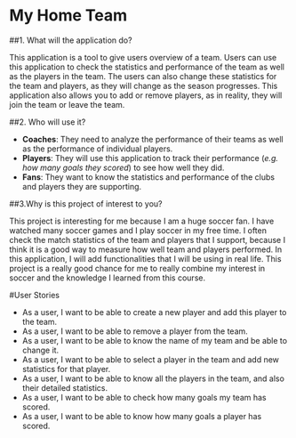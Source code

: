 # My Home Team 

##1. What will the application do?
   <p>This application is a tool to give users overview of a team. Users can use this application to check the 
statistics and performance of the team as well as the players in the team. The users can also change these statistics 
for the team and players, as they will change as the season progresses. This application also allows you to add or 
remove players, as in reality, they will join the team or leave the team.
   </p>

##2. Who will use it? 
- **Coaches**: They need to analyze the performance of their teams as well as the performance of individual players.
- **Players**: They will use this application to track their performance (*e.g. how many goals they scored*) to see how 
    well they did.
- **Fans**: They want to know the statistics and performance of the clubs and players they are supporting.

##3.Why is this project of interest to you?
 <p>This project is interesting for me because I am a huge soccer fan. I have watched many soccer games and I play 
soccer in my free time. I often check the match statistics of the team and players that I support, because I think it 
is a good way to measure how well team and players performed. In this application, I will add functionalities that I 
will be using in real life. This project is a really good chance for me to really combine my interest in soccer and the 
knowledge I learned from this course.</p>

#User Stories
- As a user, I want to be able to create a new player and add this player to the team.
- As a user, I want to be able to remove a player from the team.
- As a user, I want to be able to know the name of my team and be able to change it.
- As a user, I want to be able to select a player in the team and add new statistics for that player.
- As a user, I want to be able to know all the players in the team, and also their detailed statistics.
- As a user, I want to be able to check how many goals my team has scored.
- As a user, I want to be able to know how many goals a player has scored.

   
